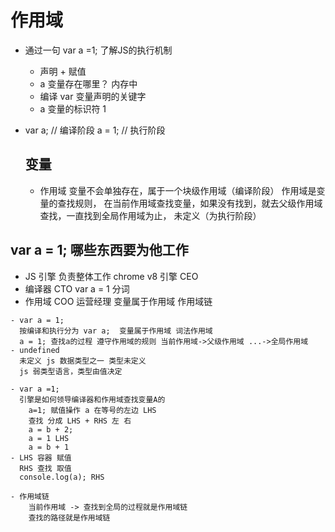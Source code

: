 # 作用域

- 通过一句 var a =1; 了解JS的执行机制
  - 声明 + 赋值
  - a 变量存在哪里？ 内存中
  - 编译 var 变量声明的关键字
  - a 变量的标识符 1

- var a; // 编译阶段
  a = 1; // 执行阶段

  ## 变量
    - 作用域
      变量不会单独存在，属于一个块级作用域（编译阶段）
      作用域是变量的查找规则， 在当前作用域查找变量，如果没有找到，就去父级作用域查找，一直找到全局作用域为止， 未定义（为执行阶段）

## var a = 1;   哪些东西要为他工作 
   - JS 引擎
     负责整体工作  chrome v8 引擎 CEO
   - 编译器 CTO
     var a = 1 分词
   - 作用域 COO 运营经理
     变量属于作用域
     作用域链

    - var a = 1;
      按编译和执行分为 var a;  变量属于作用域 词法作用域
      a = 1; 查找a的过程 遵守作用域的规则 当前作用域->父级作用域 ...->全局作用域
    - undefined
      未定义 js 数据类型之一 类型未定义
      js 弱类型语言，类型由值决定

    - var a =1;
      引擎是如何领导编译器和作用域查找变量A的   
        a=1; 赋值操作 a 在等号的左边 LHS 
        查找 分成 LHS + RHS 左 右
        a = b + 2; 
        a = 1 LHS
        a = b + 1
    - LHS 容器 赋值
      RHS 查找 取值
      console.log(a); RHS

    - 作用域链
        当前作用域 -> 查找到全局的过程就是作用域链
        查找的路径就是作用域链